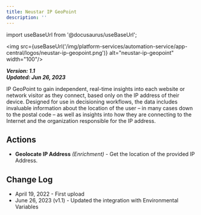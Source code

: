 ```yaml
---
title: Neustar IP GeoPoint
description: ''
---
```

import useBaseUrl from '@docusaurus/useBaseUrl';

<img src={useBaseUrl('/img/platform-services/automation-service/app-central/logos/neustar-ip-geopoint.png')} alt="neustar-ip-geopoint" width="100"/>

***Version: 1.1  
Updated: Jun 26, 2023***

IP GeoPoint to gain independent, real-time insights into each website or network visitor as they connect, based only on the IP address of their device. Designed for use in decisioning workflows, the data includes invaluable information about the location of the user – in many cases down to the postal code – as well as insights into how they are connecting to the Internet and the organization responsible for the IP address.

## Actions

* **Geolocate IP Address** *(Enrichment)* - Get the location of the provided IP Address.

## Change Log

* April 19, 2022 - First upload
* June 26, 2023 (v1.1) - Updated the integration with Environmental Variables
